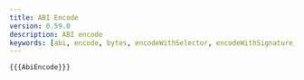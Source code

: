 ```yaml
---
title: ABI Encode
version: 0.59.0
description: ABI encode
keywords: [abi, encode, bytes, encodeWithSelector, encodeWithSignature, encodeCall]
---
```


```solidity
{{{AbiEncode}}}
```
